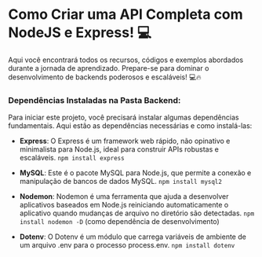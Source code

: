 # Como Criar uma API Completa com NodeJS e Express! 💻

Aqui você encontrará todos os recursos, códigos e exemplos abordados durante a jornada de aprendizado. Prepare-se para dominar o desenvolvimento de backends poderosos e escaláveis! 💻🔥


### Dependências Instaladas na Pasta Backend:

Para iniciar este projeto, você precisará instalar algumas dependências fundamentais. Aqui estão as dependências necessárias e como instalá-las:

- **Express**: O Express é um framework web rápido, não opinativo e minimalista para Node.js, ideal para construir APIs robustas e escaláveis.
  ```npm install express```

- **MySQL**: Este é o pacote MySQL para Node.js, que permite a conexão e manipulação de bancos de dados MySQL.
  ```npm install mysql2```

- **Nodemon**: Nodemon é uma ferramenta que ajuda a desenvolver aplicativos baseados em Node.js reiniciando automaticamente o aplicativo quando mudanças de arquivo no diretório são detectadas.
  ```npm install nodemon -D``` (como dependência de desenvolvimento)

- **Dotenv**: O Dotenv é um módulo que carrega variáveis de ambiente de um arquivo .env para o processo process.env.
  ```npm install dotenv```